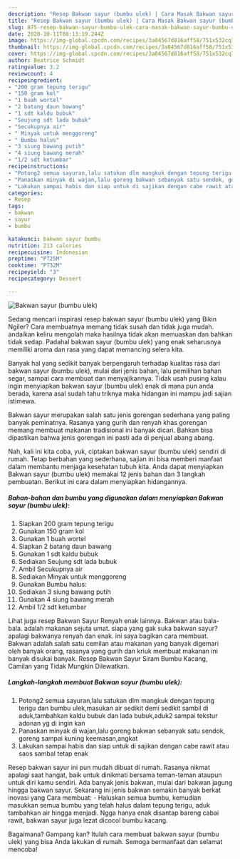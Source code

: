 ```yaml
---
description: "Resep Bakwan sayur (bumbu ulek) | Cara Masak Bakwan sayur (bumbu ulek) Yang Sedap"
title: "Resep Bakwan sayur (bumbu ulek) | Cara Masak Bakwan sayur (bumbu ulek) Yang Sedap"
slug: 875-resep-bakwan-sayur-bumbu-ulek-cara-masak-bakwan-sayur-bumbu-ulek-yang-sedap
date: 2020-10-11T08:13:19.244Z
image: https://img-global.cpcdn.com/recipes/3a04567d816aff58/751x532cq70/bakwan-sayur-bumbu-ulek-foto-resep-utama.jpg
thumbnail: https://img-global.cpcdn.com/recipes/3a04567d816aff58/751x532cq70/bakwan-sayur-bumbu-ulek-foto-resep-utama.jpg
cover: https://img-global.cpcdn.com/recipes/3a04567d816aff58/751x532cq70/bakwan-sayur-bumbu-ulek-foto-resep-utama.jpg
author: Beatrice Schmidt
ratingvalue: 3.2
reviewcount: 4
recipeingredient:
- "200 gram tepung terigu"
- "150 gram kol"
- "1 buah wortel"
- "2 batang daun bawang"
- "1 sdt kaldu bubuk"
- "Seujung sdt lada bubuk"
- "Secukupnya air"
- " Minyak untuk menggoreng"
- " Bumbu halus"
- "3 siung bawang putih"
- "4 siung bawang merah"
- "1/2 sdt ketumbar"
recipeinstructions:
- "Potong2 semua sayuran,lalu satukan dlm mangkuk dengan tepung terigu dan bumbu ulek,masukan air sedikit demi sedikit sambil di aduk,tambahkan kaldu bubuk dan lada bubuk,aduk2 sampai tekstur adonan yg di ingin kan"
- "Panaskan minyak di wajan,lalu goreng bakwan sebanyak satu sendok, goreng sampai kuning keemasan,angkat"
- "Lakukan sampai habis dan siap untuk di sajikan dengan cabe rawit atau saos sambal tetap enak"
categories:
- Resep
tags:
- bakwan
- sayur
- bumbu

katakunci: bakwan sayur bumbu 
nutrition: 213 calories
recipecuisine: Indonesian
preptime: "PT25M"
cooktime: "PT32M"
recipeyield: "3"
recipecategory: Dessert

---
```



![Bakwan sayur (bumbu ulek)](https://img-global.cpcdn.com/recipes/3a04567d816aff58/751x532cq70/bakwan-sayur-bumbu-ulek-foto-resep-utama.jpg)

Sedang mencari inspirasi resep bakwan sayur (bumbu ulek) yang Bikin Ngiler? Cara membuatnya memang tidak susah dan tidak juga mudah. andaikan keliru mengolah maka hasilnya tidak akan memuaskan dan bahkan tidak sedap. Padahal bakwan sayur (bumbu ulek) yang enak seharusnya memiliki aroma dan rasa yang dapat memancing selera kita.

Banyak hal yang sedikit banyak berpengaruh terhadap kualitas rasa dari bakwan sayur (bumbu ulek), mulai dari jenis bahan, lalu pemilihan bahan segar, sampai cara membuat dan menyajikannya. Tidak usah pusing kalau ingin menyiapkan bakwan sayur (bumbu ulek) enak di mana pun anda berada, karena asal sudah tahu triknya maka hidangan ini mampu jadi sajian istimewa.

Bakwan sayur merupakan salah satu jenis gorengan sederhana yang paling banyak peminatnya. Rasanya yang gurih dan renyah khas gorengan memang membuat makanan tradisional ini banyak dicari. Bahkan bisa dipastikan bahwa jenis gorengan ini pasti ada di penjual abang abang.


Nah, kali ini kita coba, yuk, ciptakan bakwan sayur (bumbu ulek) sendiri di rumah. Tetap berbahan yang sederhana, sajian ini bisa memberi manfaat dalam membantu menjaga kesehatan tubuh kita. Anda dapat menyiapkan Bakwan sayur (bumbu ulek) memakai 12 jenis bahan dan 3 langkah pembuatan. Berikut ini cara dalam menyiapkan hidangannya.

<!--inarticleads1-->

##### Bahan-bahan dan bumbu yang digunakan dalam menyiapkan Bakwan sayur (bumbu ulek):

1. Siapkan 200 gram tepung terigu
1. Gunakan 150 gram kol
1. Gunakan 1 buah wortel
1. Siapkan 2 batang daun bawang
1. Gunakan 1 sdt kaldu bubuk
1. Sediakan Seujung sdt lada bubuk
1. Ambil Secukupnya air
1. Sediakan  Minyak untuk menggoreng
1. Gunakan  Bumbu halus:
1. Sediakan 3 siung bawang putih
1. Gunakan 4 siung bawang merah
1. Ambil 1/2 sdt ketumbar


Lihat juga resep Bakwan Sayur Renyah enak lainnya. Bakwan atau bala-bala. adalah makanan sejuta umat. siapa yang gak suka bakwan sayur? apalagi bakwanya renyah dan enak. ini saya bagikan cara membuat. Bakwan adalah salah satu cemilan atau makanan yang banyak digemari oleh banyak orang, rasanya yang gurih dan kriuk membuat makanan ini banyak disukai banyak. Resep Bakwan Sayur Siram Bumbu Kacang, Camilan yang Tidak Mungkin Dilewatkan. 

<!--inarticleads2-->

##### Langkah-langkah membuat Bakwan sayur (bumbu ulek):

1. Potong2 semua sayuran,lalu satukan dlm mangkuk dengan tepung terigu dan bumbu ulek,masukan air sedikit demi sedikit sambil di aduk,tambahkan kaldu bubuk dan lada bubuk,aduk2 sampai tekstur adonan yg di ingin kan
1. Panaskan minyak di wajan,lalu goreng bakwan sebanyak satu sendok, goreng sampai kuning keemasan,angkat
1. Lakukan sampai habis dan siap untuk di sajikan dengan cabe rawit atau saos sambal tetap enak


Resep bakwan sayur ini pun mudah dibuat di rumah. Rasanya nikmat apalagi saat hangat, baik untuk dinikmati bersama teman-teman ataupun untuk diri kamu sendiri. Ada banyak jenis bakwan, mulai dari bakwan jagung hingga bakwan sayur. Sekarang ini jenis bakwan semakin banyak berkat inovasi yang Cara membuat: - Haluskan semua bumbu, kemudian masukkan semua bumbu yang telah halus dalam tepung terigu, aduk tambahkan air hingga menjadi. Ngga hanya enak disantap bareng cabai rawit, bakwan sayur juga lezat dicocol bumbu kacang. 

Bagaimana? Gampang kan? Itulah cara membuat bakwan sayur (bumbu ulek) yang bisa Anda lakukan di rumah. Semoga bermanfaat dan selamat mencoba!
